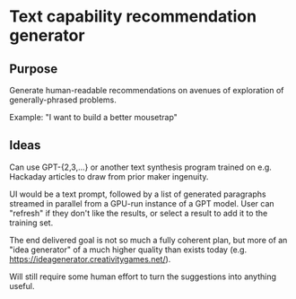 # Text capability recommendation generator

## Purpose

Generate human-readable recommendations on avenues of exploration of generally-phrased problems.

Example: "I want to build a better mousetrap"

## Ideas

Can use GPT-{2,3,...} or another text synthesis program trained on e.g. Hackaday articles to draw from prior maker ingenuity. 

UI would be a text prompt, followed by a list of generated paragraphs streamed in parallel from a GPU-run instance of a GPT model. User can "refresh" if they don't like the results, or select a result to add it to the training set.

The end delivered goal is not so much a fully coherent plan, but more of an "idea generator" of a much higher quality than exists today (e.g. https://ideagenerator.creativitygames.net/). 

Will still require some human effort to turn the suggestions into anything useful. 
